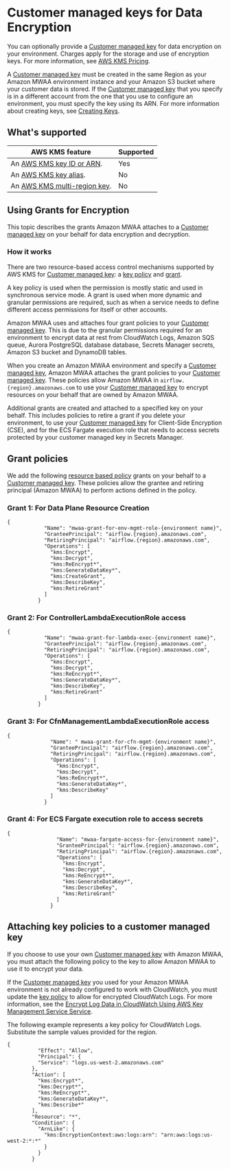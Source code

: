 # Customer managed keys for Data Encryption<a name="custom-keys-certs"></a>

You can optionally provide a  [Customer managed key](https://docs.aws.amazon.com/kms/latest/developerguide/concepts.html#customer-cmk) for data encryption on your environment\. Charges apply for the storage and use of encryption keys\. For more information, see [AWS KMS Pricing](http://aws.amazon.com/kms/pricing/)\.

A  [Customer managed key](https://docs.aws.amazon.com/kms/latest/developerguide/concepts.html#customer-cmk) must be created in the same Region as your Amazon MWAA environment instance and your Amazon S3 bucket where your customer data is stored\. If the  [Customer managed key](https://docs.aws.amazon.com/kms/latest/developerguide/concepts.html#customer-cmk) that you specify is in a different account from the one that you use to configure an environment, you must specify the key using its ARN\. For more information about creating keys, see [Creating Keys](https://docs.aws.amazon.com/kms/latest/developerguide/create-keys.html)\.

## What's supported<a name="custom-keys-grants-support"></a>


| AWS KMS feature | Supported | 
| --- | --- | 
|  An [AWS KMS key ID or ARN](https://docs.aws.amazon.com/kms/latest/developerguide/find-cmk-id-arn.html)\.  |  Yes  | 
|  An [AWS KMS key alias](https://docs.aws.amazon.com/kms/latest/developerguide/kms-alias.html)\.  |  No  | 
|  An [AWS KMS multi\-region key](https://docs.aws.amazon.com/kms/latest/developerguide/multi-region-keys-overview.html)\.  |  No  | 

## Using Grants for Encryption<a name="custom-keys-grants-provide"></a>

This topic describes the grants Amazon MWAA attaches to a  [Customer managed key](https://docs.aws.amazon.com/kms/latest/developerguide/concepts.html#customer-cmk) on your behalf for data encryption and decryption\.

### How it works<a name="custom-keys-certs-grants"></a>

There are two resource\-based access control mechanisms supported by AWS KMS for  [Customer managed key](https://docs.aws.amazon.com/kms/latest/developerguide/concepts.html#customer-cmk): a [key policy](https://docs.aws.amazon.com/kms/latest/developerguide/key-policies.html) and [grant](https://docs.aws.amazon.com/kms/latest/developerguide/grants.html)\.

A key policy is used when the permission is mostly static and used in synchronous service mode\. A grant is used when more dynamic and granular permissions are required, such as when a service needs to define different access permissions for itself or other accounts\.

Amazon MWAA uses and attaches four grant policies to your  [Customer managed key](https://docs.aws.amazon.com/kms/latest/developerguide/concepts.html#customer-cmk)\. This is due to the granular permissions required for an environment to encrypt data at rest from CloudWatch Logs, Amazon SQS queue, Aurora PostgreSQL database database, Secrets Manager secrets, Amazon S3 bucket and DynamoDB tables\.

When you create an Amazon MWAA environment and specify a  [Customer managed key](https://docs.aws.amazon.com/kms/latest/developerguide/concepts.html#customer-cmk), Amazon MWAA attaches the grant policies to your [Customer managed key](https://docs.aws.amazon.com/kms/latest/developerguide/concepts.html#customer-cmk)\. These policies allow Amazon MWAA in `airflow.{region}.amazonaws.com` to use your  [Customer managed key](https://docs.aws.amazon.com/kms/latest/developerguide/concepts.html#customer-cmk) to encrypt resources on your behalf that are owned by Amazon MWAA\. 

Additional grants are created and attached to a specified key on your behalf\. This includes policies to retire a grant if you delete your environment, to use your  [Customer managed key](https://docs.aws.amazon.com/kms/latest/developerguide/concepts.html#customer-cmk) for Client\-Side Encryption \(CSE\), and for the ECS Fargate execution role that needs to access secrets protected by your customer managed key in Secrets Manager\.

## Grant policies<a name="custom-keys-certs-grant-policies"></a>

We add the following [resource based policy](https://docs.aws.amazon.com/IAM/latest/UserGuide/access_policies_identity-vs-resource.html) grants on your behalf to a  [Customer managed key](https://docs.aws.amazon.com/kms/latest/developerguide/concepts.html#customer-cmk)\. These policies allow the grantee and retiring principal \(Amazon MWAA\) to perform actions defined in the policy\.

### Grant 1: For Data Plane Resource Creation<a name="custom-keys-certs-grant-policies-1"></a>

```
{
            "Name": "mwaa-grant-for-env-mgmt-role-{environment name}",
            "GranteePrincipal": "airflow.{region}.amazonaws.com",
            "RetiringPrincipal": "airflow.{region}.amazonaws.com",
            "Operations": [
              "kms:Encrypt",
              "kms:Decrypt",
              "kms:ReEncrypt*",
              "kms:GenerateDataKey*",
              "kms:CreateGrant",
              "kms:DescribeKey",
              "kms:RetireGrant"
            ]
          }
```

### Grant 2: For ControllerLambdaExecutionRole access<a name="custom-keys-certs-grant-policies-2"></a>

```
{
            "Name": "mwaa-grant-for-lambda-exec-{environment name}",
            "GranteePrincipal": "airflow.{region}.amazonaws.com",
            "RetiringPrincipal": "airflow.{region}.amazonaws.com",
            "Operations": [
              "kms:Encrypt",
              "kms:Decrypt",
              "kms:ReEncrypt*",
              "kms:GenerateDataKey*",
              "kms:DescribeKey",
              "kms:RetireGrant"
            ]
          }
```

### Grant 3: For CfnManagementLambdaExecutionRole access<a name="custom-keys-certs-grant-policies-3"></a>

```
{
              "Name": " mwaa-grant-for-cfn-mgmt-{environment name}",
              "GranteePrincipal": "airflow.{region}.amazonaws.com",
              "RetiringPrincipal": "airflow.{region}.amazonaws.com",
              "Operations": [
                "kms:Encrypt",
                "kms:Decrypt",
                "kms:ReEncrypt*",
                "kms:GenerateDataKey*",
                "kms:DescribeKey"
              ]
            }
```

### Grant 4: For ECS Fargate execution role to access secrets<a name="custom-keys-certs-grant-policies-4"></a>

```
{
                "Name": "mwaa-fargate-access-for-{environment name}",
                "GranteePrincipal": "airflow.{region}.amazonaws.com",
                "RetiringPrincipal": "airflow.{region}.amazonaws.com",
                "Operations": [
                  "kms:Encrypt",
                  "kms:Decrypt",
                  "kms:ReEncrypt*",
                  "kms:GenerateDataKey*",
                  "kms:DescribeKey",
                  "kms:RetireGrant"
                ]
              }
```

## Attaching key policies to a customer managed key<a name="custom-keys-certs-grant-policies-attach"></a>

If you choose to use your own [Customer managed key](https://docs.aws.amazon.com/kms/latest/developerguide/concepts.html#customer-cmk) with Amazon MWAA, you must attach the following policy to the key to allow Amazon MWAA to use it to encrypt your data\. 

If the [Customer managed key](https://docs.aws.amazon.com/kms/latest/developerguide/concepts.html#customer-cmk) you used for your Amazon MWAA environment is not already configured to work with CloudWatch, you must update the [key policy](https://docs.aws.amazon.com/kms/latest/developerguide/key-policies.html) to allow for encrypted CloudWatch Logs\. For more information, see the [Encrypt Log Data in CloudWatch Using AWS Key Management Service Service](https://docs.aws.amazon.com/AmazonCloudWatch/latest/logs/encrypt-log-data-kms.html)\.

The following example represents a key policy for CloudWatch Logs\. Substitute the sample values provided for the region\.

```
{
          "Effect": "Allow",
          "Principal": {
          "Service": "logs.us-west-2.amazonaws.com"
        },
        "Action": [
          "kms:Encrypt*",
          "kms:Decrypt*",
          "kms:ReEncrypt*",
          "kms:GenerateDataKey*",
          "kms:Describe*"
        ],
        "Resource": "*",
        "Condition": {
          "ArnLike": {
            "kms:EncryptionContext:aws:logs:arn": "arn:aws:logs:us-west-2:*:*"
            }
          }
        }
```